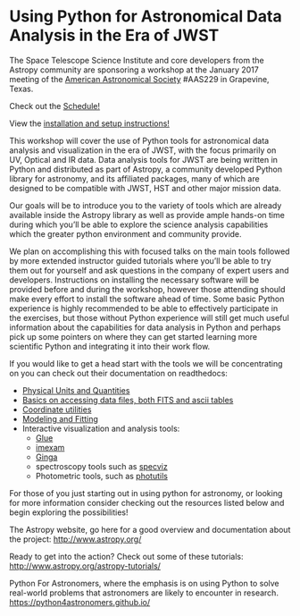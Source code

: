 Using Python for Astronomical Data Analysis in the Era of JWST
================================================================
The Space Telescope Science Institute and core developers from the Astropy community are sponsoring a workshop at the January 2017 meeting of the [American Astronomical Society](http://aas.org/) #AAS229 in Grapevine, Texas.

Check out the [Schedule!](Schedule.md)

View the [installation and setup instructions!](Installation_and_Setup.md)


This workshop will cover the use of Python tools for astronomical data analysis and visualization in the era of JWST, with the focus primarily on UV, Optical and IR data. Data analysis tools for JWST are being written in Python and distributed as part of Astropy, a community developed Python library for astronomy,  and its affiliated packages, many of which are designed to be compatible with JWST, HST and other major mission data.

Our goals will be to introduce you to the variety of tools which are already available inside the Astropy library as well as provide ample hands-on time during which you’ll be able to explore the science analysis capabilities which the greater python environment and community provide.

We plan on accomplishing this with focused talks on the main tools followed by more extended instructor guided tutorials where you’ll be able to try them out for yourself and ask questions in the company of expert users and developers.  Instructions on installing the necessary software will be provided before and during the workshop, however those attending should make every effort to install the software ahead of time. Some basic Python experience is highly recommended to be able to effectively participate in the exercises, but those without Python experience will still get much useful information about the capabilities for data analysis in Python and perhaps pick up some pointers on where they can get started learning more scientific Python and integrating it into their work flow.

If you would like to get a head start with the tools we will be concentrating on you can check out their documentation on readthedocs:

* [Physical Units and Quantities](http://docs.astropy.org/en/stable/units/index.html)
* [Basics on accessing data files, both FITS and ascii tables](http://docs.astropy.org/en/stable/io/unified.html)
* [Coordinate utilities](http://docs.astropy.org/en/stable/coordinates/index.html)
* [Modeling and Fitting](http://docs.astropy.org/en/stable/modeling/index.html)
* Interactive visualization and analysis tools:
  * [Glue](http://glueviz.org/)
  * [imexam](http://imexam.readthedocs.io/)
  * [Ginga](http://ginga.readthedocs.io)
  * spectroscopy tools such as [specviz](https://github.com/spacetelescope/specviz)
  * Photometric tools, such as [photutils](http://photutils.readthedocs.io/)


For those of you just starting out in using python for astronomy, or looking for more information consider checking out the resources listed below and begin exploring the possibilities!

The Astropy website, go here for a good overview and documentation about the project: http://www.astropy.org/

Ready to get into the action? Check out some of these tutorials: http://www.astropy.org/astropy-tutorials/

Python For Astronomers, where the  emphasis is on using Python to solve real-world problems that astronomers are likely to encounter in research. https://python4astronomers.github.io/
